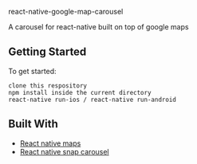 react-native-google-map-carousel

A carousel for react-native built on top of google maps

## Getting Started

To get started: 
```
clone this respository
npm install inside the current directory
react-native run-ios / react-native run-android
```

## Built With

* [React native maps](https://github.com/react-native-community/react-native-maps)
* [React native snap carousel](https://github.com/archriss/react-native-snap-carousel)
